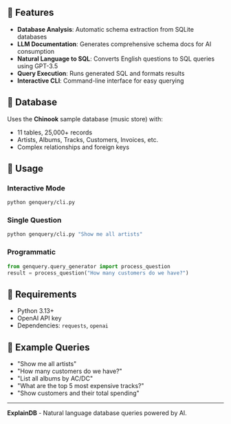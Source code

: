 ## 🎯 Features

- **Database Analysis**: Automatic schema extraction from SQLite databases
- **LLM Documentation**: Generates comprehensive schema docs for AI consumption
- **Natural Language to SQL**: Converts English questions to SQL queries using GPT-3.5
- **Query Execution**: Runs generated SQL and formats results
- **Interactive CLI**: Command-line interface for easy querying

## 🎯 Database

Uses the **Chinook** sample database (music store) with:
- 11 tables, 25,000+ records
- Artists, Albums, Tracks, Customers, Invoices, etc.
- Complex relationships and foreign keys

## 📖 Usage

### Interactive Mode
```bash
python genquery/cli.py
```

### Single Question
```bash
python genquery/cli.py "Show me all artists"
```

### Programmatic
```python
from genquery.query_generator import process_question
result = process_question("How many customers do we have?")
```

## 🔧 Requirements

- Python 3.13+
- OpenAI API key
- Dependencies: `requests`, `openai`

## 🔖 Example Queries

- "Show me all artists"
- "How many customers do we have?"
- "List all albums by AC/DC"
- "What are the top 5 most expensive tracks?"
- "Show customers and their total spending"

---

**ExplainDB** - Natural language database queries powered by AI.
